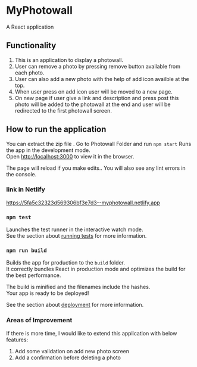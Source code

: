 # MyPhotowall

A React application

## Functionality

1. This is an application to display a photowall.
2. User can remove a photo by pressing remove button available from each photo.
3. User can also add a new photo with the help of add icon availble at the top.
4. When user press on add icon user will be moved to a new page.
5. On new page if user give a link and description and press post this photo will be added to the photowall at the end and user will be redirected to the first photowall screen.

## How to run the application

You can extract the zip file .
Go to Photowall Folder and run `npm start`
Runs the app in the development mode.\
Open [http://localhost:3000](http://localhost:3000) to view it in the browser.

The page will reload if you make edits.\.
You will also see any lint errors in the console.

### link in Netlify

https://5fa5c32323d569306bf3e7d3--myphotowall.netlify.app

### `npm test`

Launches the test runner in the interactive watch mode.\
See the section about [running tests](https://facebook.github.io/create-react-app/docs/running-tests) for more information.

### `npm run build`

Builds the app for production to the `build` folder.\
It correctly bundles React in production mode and optimizes the build for the best performance.

The build is minified and the filenames include the hashes.\
Your app is ready to be deployed!

See the section about [deployment](https://facebook.github.io/create-react-app/docs/deployment) for more information.

### Areas of Improvement

If there is more time, I would like to extend this application with below features:

1. Add some validation on add new photo screen
2. Add a confirmation before deleting a photo

